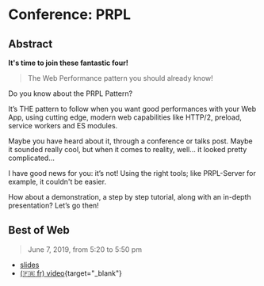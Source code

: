 # Conference: PRPL

## Abstract

**It's time to join these fantastic four!**

> The Web Performance pattern you should already know!

Do you know about the PRPL Pattern?

It’s THE pattern to follow when you want good performances with your Web App, using cutting edge, modern web capabilities like HTTP/2, preload, service workers and ES modules.

Maybe you have heard about it, through a conference or talks post. Maybe it sounded really cool, but when it comes to reality, well... it looked pretty complicated…

I have good news for you: it’s not! Using the right tools; like PRPL-Server for example, it couldn't be easier.

How about a demonstration, a step by step tutorial, along with an in-depth presentation? Let’s go then!

## Best of Web

> June 7, 2019, from 5:20 to 5:50 pm

- <a href="/slides/wof1/BoW-PRPL-2019.html" target="_blank">slides</a>
- [(:fr: fr) video](https://youtu.be/YSn8r0BDKTY){target="\_blank"}
